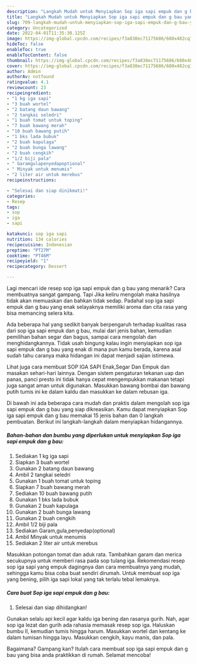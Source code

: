 ```yaml
---
description: "Langkah Mudah untuk Menyiapkan Sop iga sapi empuk dan g bau yang Lezat, Buat Buka Puasa Menggugah Selera"
title: "Langkah Mudah untuk Menyiapkan Sop iga sapi empuk dan g bau yang Lezat, Buat Buka Puasa Menggugah Selera"
slug: 709-langkah-mudah-untuk-menyiapkan-sop-iga-sapi-empuk-dan-g-bau-yang-lezat-buat-buka-puasa-menggugah-selera
category: Uncategorized
date: 2022-04-01T11:35:30.125Z
image: https://img-global.cpcdn.com/recipes/f3a838ec71175686/680x482cq70/sop-iga-sapi-empuk-dan-g-bau-foto-resep-utama.jpg
hideToc: false
enableToc: true
enableTocContent: false
thumbnail: https://img-global.cpcdn.com/recipes/f3a838ec71175686/680x482cq70/sop-iga-sapi-empuk-dan-g-bau-foto-resep-utama.jpg
cover: https://img-global.cpcdn.com/recipes/f3a838ec71175686/680x482cq70/sop-iga-sapi-empuk-dan-g-bau-foto-resep-utama.jpg
author: Admin
authorAv: notfound
ratingvalue: 4.1
reviewcount: 23
recipeingredient:
- "1 kg iga sapi"
- "3 buah wortel"
- "2 batang daun bawang"
- "2 tangkai seledri"
- "1 buah tomat untuk toping"
- "7 buah bawang merah"
- "10 buah bawang putih"
- "1 bks lada bubuk"
- "2 buah kapulaga"
- "2 buah bunga lawang"
- "2 buah cengkih"
- "1/2 biji pala"
- " Garamgulapenyedapoptional"
- " Minyak untuk menumis"
- "2 liter air untuk merebus"
recipeinstructions:

- "Selesai dan siap dinikmati!"
categories:
- Resep
tags:
- sop
- iga
- sapi

katakunci: sop iga sapi 
nutrition: 134 calories
recipecuisine: Indonesian
preptime: "PT27M"
cooktime: "PT46M"
recipeyield: "1"
recipecategory: Dessert

---
```



Lagi mencari ide resep sop iga sapi empuk dan g bau yang menarik? Cara membuatnya sangat gampang. Tapi Jika keliru mengolah maka hasilnya tidak akan memuaskan dan bahkan tidak sedap. Padahal sop iga sapi empuk dan g bau yang enak selayaknya memiliki aroma dan cita rasa yang bisa memancing selera kita.


Ada beberapa hal yang sedikit banyak berpengaruh terhadap kualitas rasa dari sop iga sapi empuk dan g bau, mulai dari jenis bahan, kemudian pemilihan bahan segar dan bagus, sampai cara mengolah dan menghidangkannya. Tidak usah bingung kalau ingin menyiapkan sop iga sapi empuk dan g bau yang enak di mana pun kamu berada, karena asal sudah tahu caranya maka hidangan ini dapat menjadi sajian istimewa.

Lihat juga cara membuat SOP IGA SAPI Enak,Segar Dan Empuk dan masakan sehari-hari lainnya. Dengan sistem pengaturan tekanan uap dan panas, panci presto ini tidak hanya cepat mengempukkan makanan tetapi juga sangat aman untuk digunakan. Masukkan bawang bombai dan bawang putih tumis ini ke dalam kaldu dan masukkan ke dalam rebusan iga.


Di bawah ini ada beberapa cara mudah dan praktis dalam mengolah sop iga sapi empuk dan g bau yang siap dikreasikan. Kamu dapat menyiapkan Sop iga sapi empuk dan g bau memakai 15 jenis bahan dan 0 langkah pembuatan. Berikut ini langkah-langkah dalam menyiapkan hidangannya.

<!--inarticleads1-->

##### Bahan-bahan dan bumbu yang diperlukan untuk menyiapkan Sop iga sapi empuk dan g bau:

1. Sediakan 1 kg iga sapi
1. Siapkan 3 buah wortel
1. Gunakan 2 batang daun bawang
1. Ambil 2 tangkai seledri
1. Gunakan 1 buah tomat untuk toping
1. Siapkan 7 buah bawang merah
1. Sediakan 10 buah bawang putih
1. Gunakan 1 bks lada bubuk
1. Gunakan 2 buah kapulaga
1. Gunakan 2 buah bunga lawang
1. Gunakan 2 buah cengkih
1. Ambil 1/2 biji pala
1. Sediakan  Garam,gula,penyedap(optional)
1. Ambil  Minyak untuk menumis
1. Sediakan 2 liter air untuk merebus


Masukkan potongan tomat dan aduk rata. Tambahkan garam dan merica secukupnya untuk memberi rasa pada sop tulang iga. Rekomendasi resep sop iga sapi yang empuk dagingnya dan cara membuatnya yang mudah, sehingga kamu bisa coba buat sendiri dirumah. Untuk membuat sop iga yang bening, pilih iga sapi lokal yang tak terlalu tebal lemaknya. 

<!--inarticleads2-->

##### Cara buat Sop iga sapi empuk dan g bau:


1. Selesai dan siap dihidangkan!

Gunakan selalu api kecil agar kaldu iga bening dan rasanya gurih. Nah, agar sop iga lezat dan gurih ada rahasia memasak resep sop iga. Haluskan bumbu II, kemudian tumis hingga harum. Masukkan wortel dan kentang ke dalam tumisan hingga layu. Masukkan cengkih, kayu manis, dan pala. 

Bagaimana? Gampang kan? Itulah cara membuat sop iga sapi empuk dan g bau yang bisa anda praktikkan di rumah. Selamat mencoba!
